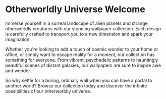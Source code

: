 <!--font:Poppins-->

# Otherworldly Universe Welcome

Immerse yourself in a surreal landscape of alien planets and strange, otherworldly creatures with our stunning wallpaper collection. Each design is carefully crafted to transport you to a new dimension and spark your imagination.

Whether you're looking to add a touch of cosmic wonder to your home or office, or simply want to escape reality for a moment, our collection has something for everyone. From vibrant, psychedelic patterns to hauntingly beautiful scenes of distant galaxies, our wallpapers are sure to inspire awe and wonder.

So why settle for a boring, ordinary wall when you can have a portal to another world? Browse our collection today and discover the infinite possibilities of our otherworldly universe.

<!--

Write me markdown content of website with wallpaper:

"A surreal landscape of alien planets and strange, otherworldly creatures."

The header of the page should not be copy of the text but rather a real content of the website which is using this wallpaper.


---


Write me markdown content of website with wallpaper:

"A surreal landscape of alien planets and strange, otherworldly creatures."

The header of the page should not be copy of the text but rather a real content of the website which is using this wallpaper.


---


# Welcome to Our Otherworldly Universe

Immerse yourself in a surreal landscape of alien planets and strange, otherworldly creatures with our stunning wallpaper collection. Each design is carefully crafted to transport you to a new dimension and spark your imagination.

Whether you're looking to add a touch of cosmic wonder to your home or office, or simply want to escape reality for a moment, our collection has something for everyone. From vibrant, psychedelic patterns to hauntingly beautiful scenes of distant galaxies, our wallpapers are sure to inspire awe and wonder.

So why settle for a boring, ordinary wall when you can have a portal to another world? Browse our collection today and discover the infinite possibilities of our otherworldly universe.


---


Write me a Google font which is best fitting for the website.

Pick from the list:
- Cinzel Decorative
- Dancing Script
- Raleway
- Cinzel
- Creepster
- Orbitron
- Lato
- Inter
- Barlow Condensed
- Great Vibes
- Cormorant Garamond
- Alegreya
- IBM Plex Sans
- Open Sans
- Playfair Display
- Roboto
- Futura
- Cabin
- Exo 2
- Lobster
- Poppins
- Montserrat


Write just the font name nothing else.


---


Poppins

-->
